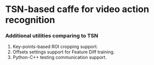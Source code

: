 # TSN-based caffe for video action recognition
### Additional utilities comparing to TSN
1. Key-points-based ROI cropping support.
2. Offsets settings support for Feature Diff training.
3. Python-C++ testing communication support.